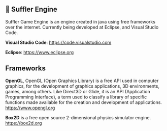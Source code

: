 ## 💬 Suffler Engine

Suffler Game Engine is an engine created in java using free frameworks over the internet.
Currently being developed at Eclipse, and Visual Studio Code.

**Visual Studio Code**: https://code.visualstudio.com
                  
**Eclipse**: https://www.eclipse.org

## Frameworks
**OpenGL**, OpenGL (Open Graphics Library) is a free API used in computer graphics, for the development of graphics applications, 3D environments, games, among others. Like Direct3D or Glide, it is an API (Application Programming Interface), a term used to classify a library of specific functions made available for the creation and development of applications.
https://www.opengl.org

**Box2D** is a free open source 2-dimensional physics simulator engine.
https://box2d.org

